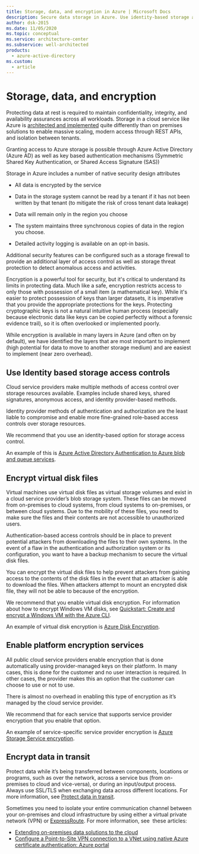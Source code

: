```yaml
---
title: Storage, data, and encryption in Azure | Microsoft Docs
description: Secure data storage in Azure. Use identity-based storage access controls. Encrypt virtual disk files and data in transit. Enable platform encryption services.
author: dsk-2015
ms.date: 11/05/2020
ms.topic: conceptual
ms.service: architecture-center
ms.subservice: well-architected
products:
  - azure-active-directory
ms.custom:
  - article
---
```


# Storage, data, and encryption


Protecting data at rest is required to maintain confidentiality, integrity, and
availability assurances across all workloads. Storage in a cloud service like
Azure is [architected and implemented](https://azure.microsoft.com/blog/sosp-paper-windows-azure-storage-a-highly-available-cloud-storage-service-with-strong-consistency/)
quite differently than on premises solutions to enable massive scaling, modern
access through REST APIs, and isolation between tenants.

Granting access to Azure storage is possible through Azure Active Directory
(Azure AD) as well as key based authentication mechanisms (Symmetric Shared Key
Authentication, or Shared Access Signature (SAS))

Storage in Azure includes a number of native security design attributes

- All data is encrypted by the service

- Data in the storage system cannot be read by a tenant if it has not been
    written by that tenant (to mitigate the risk of cross tenant data leakage)

- Data will remain only in the region you choose

- The system maintains three synchronous copies of data in the region you choose.

- Detailed activity logging is available on an opt-in basis.

Additional security features can be configured such as a storage firewall to
provide an additional layer of access control as well as storage threat
protection to detect anomalous access and activities.

Encryption is a powerful tool for security, but it's critical to understand its
limits in protecting data. Much like a safe, encryption restricts access to only
those with possession of a small item (a mathematical key). While it's easier to
protect possession of keys than larger datasets, it is imperative that you
provide the appropriate protections for the keys. Protecting cryptographic keys
is not a natural intuitive human process (especially because electronic data
like keys can be copied perfectly without a forensic evidence trail), so it is
often overlooked or implemented poorly.

While encryption is available in many layers in Azure (and often on by default),
we have identified the layers that are most important to implement (high
potential for data to move to another storage medium) and are easiest to
implement (near zero overhead).

## Use Identity based storage access controls

Cloud service providers make multiple methods of access control over storage
resources available. Examples include shared keys, shared signatures, anonymous
access, and identity provider-based methods.

Identity provider methods of authentication and authorization are the least
liable to compromise and enable more fine-grained role-based access controls
over storage resources.

We recommend that you use an identity-based option for storage access control.

An example of this is [Azure Active Directory Authentication to Azure blob and queue services](/rest/api/storageservices/authenticate-with-azure-active-directory).

## Encrypt virtual disk files

Virtual machines use virtual disk files as virtual storage volumes and exist in
a cloud service provider’s blob storage system. These files can be moved from
on-premises to cloud systems, from cloud systems to on-premises, or between
cloud systems. Due to the mobility of these files, you need to make sure the
files and their contents are not accessible to unauthorized users.

Authentication-based access controls should be in place to prevent potential
attackers from downloading the files to their own systems. In the event of a
flaw in the authentication and authorization system or its configuration, you
want to have a backup mechanism to secure the virtual disk files.

You can encrypt the virtual disk files to help prevent attackers from gaining
access to the contents of the disk files in the event that an attacker is able
to download the files. When attackers attempt to mount an encrypted disk file,
they will not be able to because of the encryption.

We recommend that you enable virtual disk encryption. For information about how to encrypt Windows VM disks, see [Quickstart: Create and encrypt a Windows VM with the Azure CLI](/azure/virtual-machines/windows/disk-encryption-cli-quickstart).

An example of virtual disk encryption is [Azure Disk Encryption](/azure/security/fundamentals/azure-disk-encryption-vms-vmss).



## Enable platform encryption services

All public cloud service providers enable encryption that is done automatically
using provider-managed keys on their platform. In many cases, this is done for
the customer and no user interaction is required. In other cases, the provider
makes this an option that the customer can choose to use or not to use.

There is almost no overhead in enabling this type of encryption as it’s managed
by the cloud service provider.

We recommend that for each service that supports service provider encryption
that you enable that option.

An example of service-specific service provider encryption is [Azure Storage Service encryption](/azure/storage/common/storage-service-encryption).

## Encrypt data in transit

Protect data while it’s being transferred between components, locations or
programs, such as over the network, across a service bus (from on-premises to
cloud and vice-versa), or during an input/output process. Always use SSL/TLS
when exchanging data across different locations. For more information, see [Protect data in transit](/azure/security/fundamentals/data-encryption-best-practices#protect-data-in-transit).

Sometimes you need to isolate your entire communication channel between your on-premises and cloud
infrastructure by using either a virtual private network (VPN)
or [ExpressRoute](/azure/expressroute/). For
more information, see  these articles: 

- [Extending on-premises data solutions to the cloud](../../data-guide/scenarios/hybrid-on-premises-and-cloud.md)
- [Configure a Point-to-Site VPN connection to a VNet using native Azure certificate authentication: Azure portal](/azure/vpn-gateway/vpn-gateway-howto-point-to-site-resource-manager-portal#architecture)
